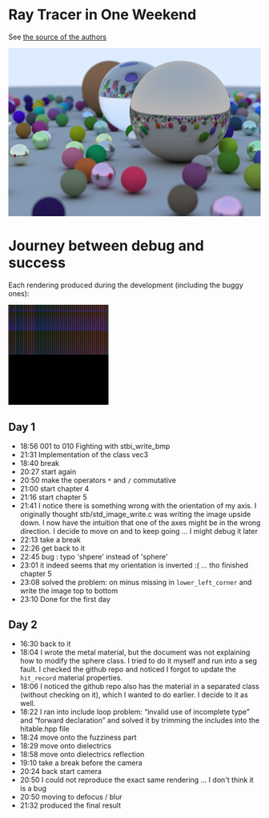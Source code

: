 # Ray Tracer in One Weekend

See [the source of the authors](https://github.com/RayTracing/raytracing.github.io)

![final rendering](./data/050_success.bmp "final rendering")

# Journey between debug and success

Each rendering produced during the development (including the buggy ones):

![steps](./data/journey.gif "steps")

## Day 1

* 18:56 001 to 010 Fighting with stbi_write_bmp
* 21:31 Implementation of the class vec3
* 18:40 break
* 20:27 start again
* 20:50 make the operators `*` and `/` commutative
* 21:00 start chapter 4
* 21:16 start chapter 5
* 21:41 I notice there is something wrong with the orientation of my axis. I originally thought  stb/std_image_write.c was writing the image upside down. I now have the intuition that one of the axes might be in the wrong direction. I decide to move on and to keep going ... I might debug it later
* 22:13 take a break
* 22:26 get back to it
* 22:45 bug : typo 'shpere' instead of 'sphere'
* 23:01 it indeed seems that my orientation is inverted :( ... tho finished chapter 5
* 23:08 solved the problem: on minus missing in `lower_left_corner` and write the image top to bottom
* 23:10 Done for the first day

## Day 2

* 16:30 back to it
* 18:04 I wrote the metal material, but the document was not explaining how to modify the sphere class. I tried to do it myself and run into a seg fault. I checked the github repo and noticed I forgot to update the `hit_record` material properties.
* 18:06 I noticed the github repo also has the material in a separated class (without checking on it), which I wanted to do earlier. I decide to it as well.
* 18:22 I ran into include loop problem: “invalid use of incomplete type” and “forward declaration” and solved it by trimming the includes into the hitable.hpp file
* 18:24 move onto the fuzziness part
* 18:29 move onto dielectrics
* 18:58 move onto dielectrics reflection
* 19:10 take a break before the camera
* 20:24 back start camera 
* 20:50 I could not reproduce the exact same rendering ... I don't think it is a bug
* 20:50 moving to defocus / blur
* 21:32 produced the final result
